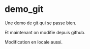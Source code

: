 demo_git
========

Une demo de git qui se passe bien.

Et maintenant on modifie depuis github.

Modification en locale aussi.
